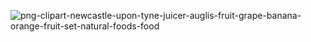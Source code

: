 ![png-clipart-newcastle-upon-tyne-juicer-auglis-fruit-grape-banana-orange-fruit-set-natural-foods-food](https://github.com/Nathova/20.1/assets/122864131/5d774dc8-4cb9-4684-90ef-e525c0ca8860)


